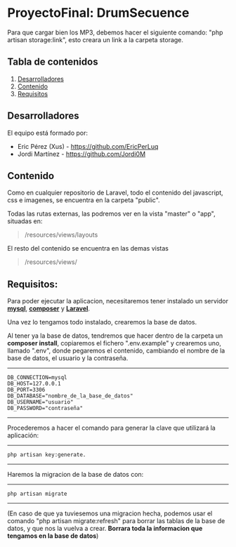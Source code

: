 # ProyectoFinal: DrumSecuence

Para que cargar bien los MP3, debemos hacer el siguiente comando: "php artisan storage:link", esto creara un link a la carpeta storage.

## Tabla de contenidos
1. [Desarrolladores](#desarrolladores)
2. [Contenido](#contenido)
3. [Requisitos](#requisitos)

## Desarrolladores <a name="desarrolladores"></a>
El equipo está formado por:
- Eric Pérez (Xus) - https://github.com/EricPerLuq
- Jordi Martínez - https://github.com/Jordi0M


## Contenido
Como en cualquier repositorio de Laravel, todo el contenido del javascript, css e imagenes, se encuentra en la carpeta "public".

Todas las rutas externas, las podremos ver en la vista "master" o "app", situadas en: 

> /resources/views/layouts

El resto del contenido se encuentra en las demas vistas 

> /resources/views/

## Requisitos: <a name="requisitos"></a>
Para poder ejecutar la aplicacion, necesitaremos tener instalado un servidor **[mysql](https://www.mysql.com)**, **[composer](https://getcomposer.org/)** y **[Laravel](https://laravel.com)**.

Una vez lo tengamos todo instalado, crearemos la base de datos.

Al tener ya la base de datos, tendremos que hacer dentro de la carpeta un **composer install**, copiaremos el fichero ".env.example" y crearemos uno, llamado ".env", donde pegaremos el contenido, cambiando el nombre de la base de datos, el usuario y la contraseña.

***
    DB_CONNECTION=mysql
    DB_HOST=127.0.0.1
    DB_PORT=3306
    DB_DATABASE="nombre_de_la_base_de_datos"
    DB_USERNAME="usuario"
    DB_PASSWORD="contraseña"
***

Procederemos a hacer el comando para generar la clave que utilizará la aplicación:
***
    php artisan key:generate.
***

Haremos la migracion de la base de datos con:
***
    php artisan migrate
***

(En caso de que ya tuviesemos una migracion hecha, podemos usar el comando "php artisan migrate:refresh" para borrar las tablas de la base de datos, y que nos la vuelva a crear. **Borrara toda la informacion que tengamos en la base de datos**)

